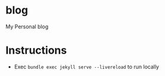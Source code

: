 # blog
My Personal blog

# Instructions

- Exec `bundle exec jekyll serve --livereload` to run locally

